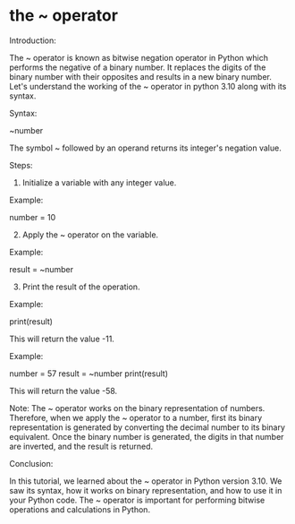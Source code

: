 
the ~ operator
==============
Introduction:

The ~ operator is known as bitwise negation operator in Python which performs the negative of a binary number. It replaces the digits of the binary number with their opposites and results in a new binary number. Let's understand the working of the ~ operator in python 3.10 along with its syntax.

Syntax:

~number

The symbol ~ followed by an operand returns its integer's negation value.

Steps:

1. Initialize a variable with any integer value.

Example: 

number = 10

2. Apply the ~ operator on the variable.

Example:

result = ~number

3. Print the result of the operation.

Example:

print(result)

This will return the value -11.

Example:

number = 57
result = ~number
print(result)

This will return the value -58.

Note: The ~ operator works on the binary representation of numbers. Therefore, when we apply the ~ operator to a number, first its binary representation is generated by converting the decimal number to its binary equivalent. Once the binary number is generated, the digits in that number are inverted, and the result is returned.

Conclusion:

In this tutorial, we learned about the ~ operator in Python version 3.10. We saw its syntax, how it works on binary representation, and how to use it in your Python code. The ~ operator is important for performing bitwise operations and calculations in Python.